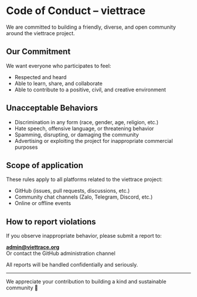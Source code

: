 # Code of Conduct – viettrace

We are committed to building a friendly, diverse, and open community around the viettrace project.

## Our Commitment

We want everyone who participates to feel:
- Respected and heard
- Able to learn, share, and collaborate
- Able to contribute to a positive, civil, and creative environment

## Unacceptable Behaviors

- Discrimination in any form (race, gender, age, religion, etc.)
- Hate speech, offensive language, or threatening behavior
- Spamming, disrupting, or damaging the community
- Advertising or exploiting the project for inappropriate commercial purposes

## Scope of application

These rules apply to all platforms related to the viettrace project:
- GitHub (issues, pull requests, discussions, etc.)
- Community chat channels (Zalo, Telegram, Discord, etc.)
- Online or offline events

## How to report violations

If you observe inappropriate behavior, please submit a report to:

**admin@viettrace.org**  
Or contact the GitHub administration channel

All reports will be handled confidentially and seriously.

---

We appreciate your contribution to building a kind and sustainable community 🌱